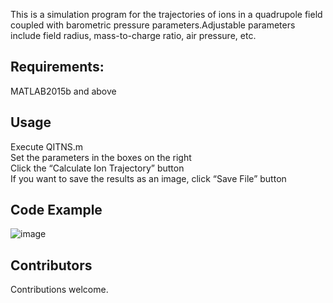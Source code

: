 This is a simulation program for the trajectories of ions in a quadrupole field coupled with barometric pressure parameters.Adjustable parameters include field radius, mass-to-charge ratio, air pressure, etc.
## Requirements:
MATLAB2015b and above
## Usage
Execute QITNS.m      
Set the parameters in the boxes on the right   
Click the “Calculate Ion Trajectory” button   
If you want to save the results as an image, click “Save File” button
## Code Example
![image](https://github.com/Nectar2/QITNS/assets/157119290/650bec94-9118-4a31-aa59-98e4156368f3)
## Contributors
Contributions welcome.
